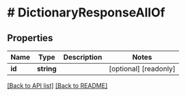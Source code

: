 # # DictionaryResponseAllOf

## Properties

Name | Type | Description | Notes
------------ | ------------- | ------------- | -------------
**id** | **string** |  | [optional] [readonly] 


[[Back to API list]](../../README.md#endpoints) [[Back to README]](../../README.md)
